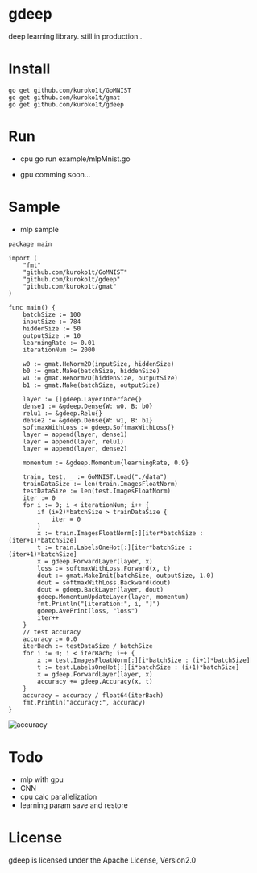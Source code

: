 # gdeep
deep learning library. still in production..

# Install

```
go get github.com/kuroko1t/GoMNIST
go get github.com/kuroko1t/gmat
go get github.com/kuroko1t/gdeep
```

# Run

* cpu
go run example/mlpMnist.go

* gpu
comming soon...

# Sample

* mlp sample

```golang
package main

import (
	"fmt"
	"github.com/kuroko1t/GoMNIST"
	"github.com/kuroko1t/gdeep"
	"github.com/kuroko1t/gmat"
)

func main() {
	batchSize := 100
	inputSize := 784
	hiddenSize := 50
	outputSize := 10
	learningRate := 0.01
	iterationNum := 2000

	w0 := gmat.HeNorm2D(inputSize, hiddenSize)
	b0 := gmat.Make(batchSize, hiddenSize)
	w1 := gmat.HeNorm2D(hiddenSize, outputSize)
	b1 := gmat.Make(batchSize, outputSize)

	layer := []gdeep.LayerInterface{}
	dense1 := &gdeep.Dense{W: w0, B: b0}
	relu1 := &gdeep.Relu{}
	dense2 := &gdeep.Dense{W: w1, B: b1}
	softmaxWithLoss := gdeep.SoftmaxWithLoss{}
	layer = append(layer, dense1)
	layer = append(layer, relu1)
	layer = append(layer, dense2)

	momentum := &gdeep.Momentum{learningRate, 0.9}

	train, test, _ := GoMNIST.Load("./data")
	trainDataSize := len(train.ImagesFloatNorm)
	testDataSize := len(test.ImagesFloatNorm)
	iter := 0
	for i := 0; i < iterationNum; i++ {
		if (i+2)*batchSize > trainDataSize {
			iter = 0
		}
		x := train.ImagesFloatNorm[:][iter*batchSize : (iter+1)*batchSize]
		t := train.LabelsOneHot[:][iter*batchSize : (iter+1)*batchSize]
		x = gdeep.ForwardLayer(layer, x)
		loss := softmaxWithLoss.Forward(x, t)
		dout := gmat.MakeInit(batchSize, outputSize, 1.0)
		dout = softmaxWithLoss.Backward(dout)
		dout = gdeep.BackLayer(layer, dout)
		gdeep.MomentumUpdateLayer(layer, momentum)
		fmt.Println("[iteration:", i, "]")
		gdeep.AvePrint(loss, "loss")
		iter++
	}
	// test accuracy
	accuracy := 0.0
	iterBach := testDataSize / batchSize
	for i := 0; i < iterBach; i++ {
		x := test.ImagesFloatNorm[:][i*batchSize : (i+1)*batchSize]
		t := test.LabelsOneHot[:][i*batchSize : (i+1)*batchSize]
		x = gdeep.ForwardLayer(layer, x)
		accuracy += gdeep.Accuracy(x, t)
	}
	accuracy = accuracy / float64(iterBach)
	fmt.Println("accuracy:", accuracy)
}
```

![accuracy](https://github.com/kuroko1t/gdeep/blob/master/img/accuracy.png?raw=true)

# Todo

* mlp with gpu
* CNN
* cpu calc parallelization
* learning param save and restore

# License

gdeep is licensed under the Apache License, Version2.0
